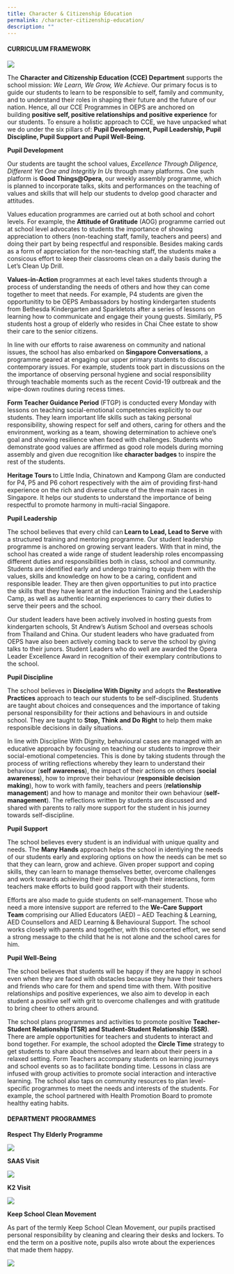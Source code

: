 ```yaml
---
title: Character & Citizenship Education
permalink: /character-citizenship-education/
description: ""
---
```

<h4>CURRICULUM FRAMEWORK</h4>
<img src="/images/cce1.jpg">
<p>The&nbsp;<strong>Character and Citizenship Education (CCE) Department</strong>&nbsp;supports the school mission:&nbsp;<em>We Learn, We Grow, We Achieve</em>. Our primary focus is to guide our students to learn to be responsible to self, family and community, and to understand their roles in shaping their future and the future of our nation. Hence, all our CCE Programmes in OEPS are anchored on building&nbsp;<strong>positive self, positive relationships and positive experience</strong>&nbsp;for our students. To ensure a holistic approach to CCE, we have unpacked what we do under the six pillars of:&nbsp;<strong>Pupil Development, Pupil Leadership, Pupil Discipline, Pupil Support and Pupil Well-Being.</strong></p>
<p><strong>Pupil Development</strong></p>
<p>Our students are taught the school values,&nbsp;<em>Excellence Through Diligence, Different Yet One and Integritiy In Us</em>&nbsp;through many platforms. One such platform is&nbsp;<strong>Good Things@Opera</strong>, our weekly assembly programme, which is planned to incorporate talks, skits and performances on the teaching of values and skills that will help our students to dvelop good character and attitudes.</p>
<p>Values education programmes are carried out at both school and cohort levels. For example, the&nbsp;<strong>Attitude of Gratitude</strong>&nbsp;(AOG) programme carried out at school level advocates to students the importance of showing appreciation to others (non-teaching staff, family, teachers and peers) and doing their part by being respectful and responsible. Besides making cards as a form of appreciation for the non-teaching staff, the students make a consicous effort to keep their classrooms clean on a daily basis during the Let&rsquo;s Clean Up Drill.</p>
<p><strong>Values-in-Action</strong>&nbsp;programmes at each level takes students through a process of understanding the needs of others and how they can come together to meet that needs. For example, P4 students are given the opportunitity to be OEPS Ambassadors by hosting kindergarten students from Bethesda Kindergarten and Sparkletots after a series of lessons on learning how to communicate and engage their young guests. Similarly, P5 students host a group of elderly who resides in Chai Chee estate to show their care to the senior citizens.</p>
<p>In line with our efforts to raise awareness on community and national issues, the school has also embarked on&nbsp;<strong>Singapore Conversations</strong>, a programme geared at engaging our upper primary students to discuss contemporary issues. For example, students took part in discussions on the the importance of observing personal hygiene and social responsibility through teachable moments such as the recent Covid-19 outbreak and the wipe-down routines during recess times.</p>
<p><strong>Form Teacher Guidance Period</strong>&nbsp;(FTGP) is conducted every Monday with lessons on teaching social-emotional competencies explicitly to our students. They learn important life skills such as taking personal responsibility, showing respect for self and others, caring for others and the environment, working as a team, showing determination to achieve one&rsquo;s goal and showing resilience when faced with challenges. Students who demonstrate good values are affirmed as good role models during morning assembly and given due recognition like&nbsp;<strong>character badges</strong>&nbsp;to inspire the rest of the students.</p>
<p><strong>Heritage Tours&nbsp;</strong>to Little India, Chinatown and Kampong Glam are conducted for P4, P5 and P6 cohort respectively with the aim of providing first-hand experience on the rich and diverse culture of the three main races in Singapore. It helps our students to understand the importance of being respectful to promote harmony in multi-racial Singapore.</p>
<p><strong>Pupil Leadership</strong></p>
<p>The school believes that every child can<strong>&nbsp;Learn to Lead, Lead to Serve&nbsp;</strong>with a structured training and mentoring programme. Our student leadership programme is anchored on growing servant leaders. With that in mind, the school has created a wide range of student leadership roles encompassing different duties and responsibilities both in class, school and community. Students are identified early and undergo training to equip them with the values, skills and knowledge on how to be a caring, confident and responsible leader. They are then given opportunities to put into practice the skills that they have learnt at the induction Training and the Leadership Camp, as well as authentic learning experiences to carry their duties to serve their peers and the school.</p>
<p>Our student leaders have been actively involved in hosting guests from kindergarten schools, St Andrew&rsquo;s Autism School and overseas schools from Thailand and China. Our student leaders who have graduated from OEPS have also been actively coming back to serve the school by giving talks to their junors. Student Leaders who do well are awarded the Opera Leader Excellence Award in recognition of their exemplary contributions to the school.</p>
<p><strong>Pupil Discipline</strong></p>
<p>The school believes in&nbsp;<strong>Discipline With Dignity</strong>&nbsp;and adopts the&nbsp;<strong>Restorative Practices</strong>&nbsp;approach to teach our students to be self-disciplined. Students are taught about choices and consequences and the importance of taking personal responsibility for their actions and behaviours in and outside school. They are taught to&nbsp;<strong>Stop, Think and Do Right</strong>&nbsp;to help them make responsible decisions in daily situations.</p>
<p>In line with Discipline With Dignity, behavioural cases are managed with an educative approach by focusing on teaching our students to improve their social-emotional competencies. This is done by taking students through the process of writing reflections whereby they learn to understand their behaviour (<strong>self awareness</strong>), the impact of their actions on others (<strong>social awareness</strong>), how to improve their behaviour (<strong>responsible decision making</strong>), how to work with family, teachers and peers (<strong>relationship management</strong>) and how to manage and monitor their own behaviour (<strong>self-management</strong>). The reflections written by students are discussed and shared with parents to rally more support for the student in his journey towards self-discipline.</p>
<p><strong>Pupil Support</strong></p>
<p>The school believes every student is an individual with unique quality and needs. The&nbsp;<strong>Many Hands</strong>&nbsp;approach helps the school in identiying the needs of our students early and exploring options on how the needs can be met so that they can learn, grow and achieve. Given proper support and coping skills, they can learn to manage themselves better, overcome challenges and work towards achieving their goals. Through their interactions, form teachers make efforts to build good rapport with their students.</p>
<p>Efforts are also made to guide students on self-management. Those who need a more intensive support are referred to the&nbsp;<strong>We-Care Support Team</strong>&nbsp;comprising our Allied Educators (AED) &ndash; AED Teaching &amp; Learning, AED Counsellors and AED Learning &amp; Behavioural Support. The school works closely with parents and together, with this concerted effort, we send a strong message to the child that he is not alone and the school cares for him.</p>
<p><strong>Pupil Well-Being</strong></p>
<p>The school believes that students will be happy if they are happy in school even when they are faced with obstacles because they have their teachers and friends who care for them and spend time with them. With positive relationships and positive experiences, we also aim to develop in each student a positive self with grit to overcome challenges and with gratitude to bring cheer to others around.</p>
<p>The school plans programmes and activities to promote positive&nbsp;<strong>Teacher-Student Relationship (TSR) and Student-Student Relationship (SSR)</strong>. There are ample opportunities for teachers and students to interact and bond together. For example, the school adopted the&nbsp;<strong>Circle Time</strong>&nbsp;strategy to get students to share about themselves and learn about their peers in a relaxed setting. Form Teachers accompany students on learning journeys and school events so as to facilitate bonding time. Lessons in class are infused with group activities to promote social interaction and interactive learning. The school also taps on community resources to plan level-specific programmes to meet the needs and interests of the students. For example, the school partnered with Health Promotion Board to promote healthy eating habits.</p>
<h4>DEPARTMENT PROGRAMMES</h4>
<p><strong>Respect Thy Elderly Programme</strong></p>
<img src="/images/cce2.png">
<p><strong>SAAS Visit</strong></p>
<img src="/images/cce3.png">
<p><strong>K2 Visit</strong></p>
<img src="/images/cce4.png">
<p><strong>Keep School Clean Movement</strong></p>
<p>As part of the termly Keep School Clean Movement, our pupils practised personal responsibility by cleaning and clearing their desks and lockers. To end the term on a positive note, pupils also wrote about the experiences that made them happy.</p>
<img src="/images/cce5.png">

